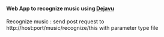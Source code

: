 #### Web App to recognize music using [Dejavu][1] ####
[1]: https://github.com/worldveil/dejavu "Dejavu"

Recognize music
:  send post request to http://host:port/music/recognize/this with parameter type file


